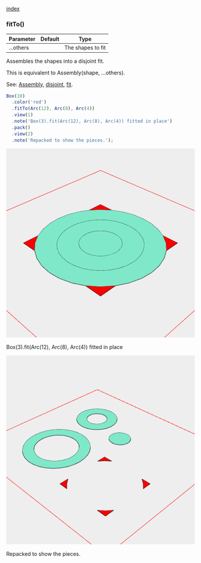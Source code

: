 [index](../../nb/api/index.md)
### fitTo()
Parameter|Default|Type
---|---|---
...others||The shapes to fit

Assembles the shapes into a disjoint fit.

This is equivalent to Assembly(shape, ...others).

See: [Assembly](https://raw.githubusercontent.com/jsxcad/JSxCAD/master/nb/api/Assembly.nb), [disjoint](https://raw.githubusercontent.com/jsxcad/JSxCAD/master/nb/api/disjoint.nb), [fit](https://raw.githubusercontent.com/jsxcad/JSxCAD/master/nb/api/fit.nb).

```JavaScript
Box(10)
  .color('red')
  .fitTo(Arc(12), Arc(8), Arc(4))
  .view(1)
  .note('Box(3).fit(Arc(12), Arc(8), Arc(4)) fitted in place')
  .pack()
  .view(2)
  .note('Repacked to show the pieces.');
```

![Image](fitTo.md.$2_1.png)

Box(3).fit(Arc(12), Arc(8), Arc(4)) fitted in place

![Image](fitTo.md.$2_2.png)

Repacked to show the pieces.
